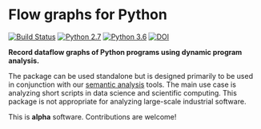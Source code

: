 # Flow graphs for Python

[![Build Status](https://travis-ci.org/IBM/pyflowgraph.svg?branch=master)](https://travis-ci.org/IBM/pyflowgraph) [![Python 2.7](https://img.shields.io/badge/python-2.7-blue.svg)](https://www.python.org/downloads/release/python-270/) [![Python 3.6](https://img.shields.io/badge/python-3.6-blue.svg)](https://www.python.org/downloads/release/python-360/) [![DOI](https://zenodo.org/badge/DOI/10.5281/zenodo.1401682.svg)](https://doi.org/10.5281/zenodo.1401682)

**Record dataflow graphs of Python programs using dynamic program analysis.**

The package can be used standalone but is designed primarily to be used in conjunction with our [semantic analysis](https://github.com/IBM/semanticflowgraph) tools. The main use case is analyzing short scripts in data science and scientific computing. This package is not appropriate for analyzing large-scale industrial software.

This is **alpha** software. Contributions are welcome!
